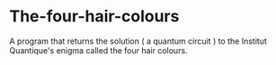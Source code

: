 # The-four-hair-colours
A program that returns the solution ( a quantum circuit ) to the Institut Quantique's enigma called the four hair colours.
